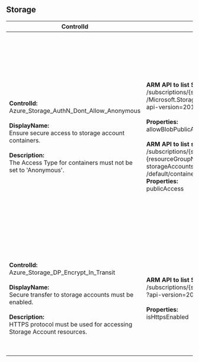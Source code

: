 ## Storage

| ControlId | Dependent Azure API(s) and Properties | Control spec |
|-----------|-------------------------------------|------------------|
| <b>ControlId:</b><br>Azure_Storage_AuthN_Dont_Allow_Anonymous<br><br><b>DisplayName:</b><br>Ensure secure access to storage account containers.<br><br><b>Description: </b><br>The Access Type for containers must not be set to 'Anonymous'. | <b>ARM API to list Storage Account at subscription level: </b><br>/subscriptions/{subscriptionId}/providers<br>/Microsoft.Storage/storageAccounts?<br>api-version=2019-06-01 <br><br><b>Properties:</b><br>allowBlobPublicAccess, provisioningState, kind <br><br><b>ARM API to list storage account's containers: </b><br>/subscriptions/{subscriptionId}/resourceGroups/<br>{resourceGroupName}/providers/Microsoft.Storage/<br>storageAccounts/{accountName}/blobServices<br>/default/containers?api-version=2018-07-01<br><b>Properties:</b><br>publicAccess| <b>Scope: </b> It applies to all the Storage Account types except for File Storage.<br><br><b>Config: </b> StorageContainerScanLimit: 5000<br><br> <b>Passed: </b><br>Storage does not have any container with public access.<br><br> <b>Failed: </b><br>Storage has at least one container with public access or provisioning state for storage is not 'Succeeded'.<br><b>Verify: </b><br>Not able to fetch container details for storage.<br><br><b>NotApplicable: </b><br>Storage is of type FileStorage.(Kind FileStorage does not support containers). |
| <b>ControlId:</b><br>Azure_Storage_DP_Encrypt_In_Transit<br><br><b>DisplayName:</b><br>Secure transfer to storage accounts must be enabled.<br><br><b>Description: </b><br>HTTPS protocol must be used for accessing Storage Account resources. | <b>ARM API to list Storage Account at subscription level: </b><br>/subscriptions/{subscriptionId}/providers/Microsoft.Storage/storageAccounts<br>?api-version=2019-06-01 <br><br><b>Properties:</b><br>isHttpsEnabled | <b>Scope: </b> Applies to all variants of Azure Storage service.<br><br><b>Config: </b> NA<br><br> <b>Passed: </b><br>'Secure transfer required' property is enabled for the storage account.<br><br> <b>Failed: </b><br>'Secure transfer required' property is not enabled for the storage account. |
